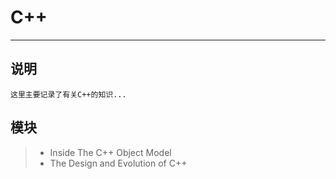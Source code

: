 # **C++** #
***


## **说明** ##
    这里主要记录了有关C++的知识...



## **模块** ##
> * Inside The C++ Object Model
> * The Design and Evolution of C++
